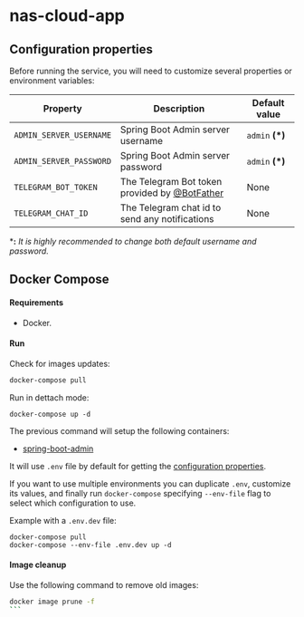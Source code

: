 # nas-cloud-app

## Configuration properties

Before running the service, you will need to customize several properties or environment variables:

Property | Description | Default value
--|--|--
``ADMIN_SERVER_USERNAME`` | Spring Boot Admin server username | ``admin`` **(*)**
``ADMIN_SERVER_PASSWORD`` | Spring Boot Admin server password | ``admin`` **(*)**
``TELEGRAM_BOT_TOKEN`` | The Telegram Bot token provided by [@BotFather](https://t.me/botfather) | None
``TELEGRAM_CHAT_ID`` | The Telegram chat id to send any notifications | None 

***:** *It is highly recommended to change both default username and password.*

## Docker Compose

#### Requirements

- Docker.

#### Run

Check for images updates:

```bash
docker-compose pull
```

Run in dettach mode:

```shell
docker-compose up -d
```

The previous command will setup the following containers:
- [spring-boot-admin](https://github.com/Flashky/spring-boot-admin)

It will use ``.env`` file by default for getting the [configuration properties](#configuration-properties).

If you want to use multiple environments you can duplicate ``.env``, customize its values, and finally run ``docker-compose`` specifying ``--env-file`` flag  to select which configuration to use.

Example with a ``.env.dev`` file:

```shell
docker-compose pull
docker-compose --env-file .env.dev up -d
```

#### Image cleanup

Use the following command to remove old images:

````bash
docker image prune -f
```
